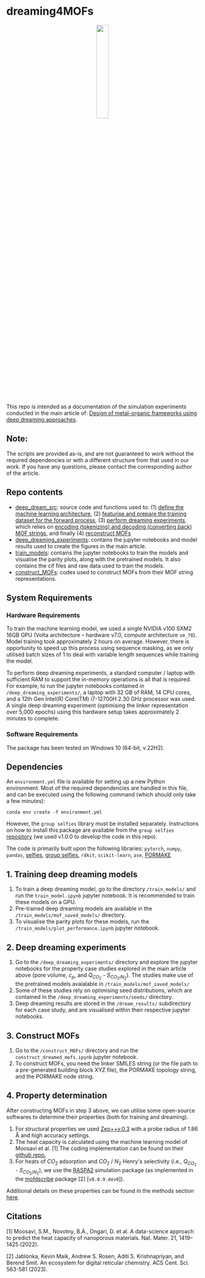 # dreaming4MOFs

<p align="center">
  <img src="./figures/dreaming.PNG" style="width: 25%;" />
</p>

This repo is intended as a documentation of the simulation experiments conducted in the main article of: [Design of metal-organic frameworks using deep dreaming approaches](https://chemrxiv.org/engage/chemrxiv/article-details/6628ea2721291e5d1d93a83e). 


Note:
-----
The scripts are provided as-is, and are not guaranteed to work without the required dependencies or with a different structure from that used in our work. If you have any questions, please contact the corresponding author of the article.

## Repo contents
- [deep_dream_src](https://github.com/SarkisovTeam/dreaming4MOFs/tree/main/deep_dream_src): source code and functions used to: (1) [define the machine learning architecture](https://github.com/SarkisovTeam/dreaming4MOFs/blob/main/deep_dream_src/nn_functions.py), (2) [featurise and prepare the training dataset for the forward process](https://github.com/SarkisovTeam/dreaming4MOFs/blob/main/deep_dream_src/nn_functions.py), (3) [perform dreaming experiments](https://github.com/SarkisovTeam/dreaming4MOFs/blob/main/deep_dream_src/dreaming_functions.py), which relies on [encoding (tokenizing) and decoding (converting back) MOF strings](https://github.com/SarkisovTeam/dreaming4MOFs/blob/main/deep_dream_src/utils.py), and finally (4) [reconstruct MOFs](https://github.com/SarkisovTeam/dreaming4MOFs/blob/main/deep_dream_src/sbu_functions.py) 
- [deep_dreaming_experiments](https://github.com/SarkisovTeam/dreaming4MOFs/tree/main/deep_dreaming_experiments): contains the jupyter notebooks and model results used to create the figures in the main article. 
- [train_models](https://github.com/SarkisovTeam/dreaming4MOFs/tree/main/train_models): contains the jupyter notebooks to train the models and visualise the parity plots, along with the pretrained models. It also contains the cif files and raw data used to train the models.
- [construct_MOFs](https://github.com/SarkisovTeam/dreaming4MOFs/tree/main/construct_MOFs): codes used to construct MOFs from their MOF string representations. 

## System Requirements

### Hardware Requirements

To train the machine learning model, we used a single NVIDIA v100 SXM2 16GB GPU (Volta architecture – hardware v7.0, compute architecture `sm_70`). Model training took approximately 2 hours on average. However, there is opportunity to speed up this process using sequence masking, as we only utilised batch sizes of 1 to deal with variable length sequences while training the model. 

To perform deep dreaming experiments, a standard computer / laptop with sufficient RAM to support the in-memory operations is all that is required. For example, to run the jupyter notebooks contained in `/deep_dreaming_experiments/`, a laptop with 32 GB of RAM, 14 CPU cores, and a 12th Gen Intel(R) Core(TM) i7-12700H 2.30 GHz processor was used. A single deep dreaming experiment (optimising the linker representation over 5,000 epochs) using this hardware setup takes approximately 2 minutes to complete.

### Software Requirements

The package has been tested on Windows 10 (64-bit, v.22H2).

## Dependencies

An `environment.yml` file is available for setting up a new Python environment. Most of the required dependencies are handled in this file, and can be executed using the following command (which should only take a few minutes):

```
conda env create -f environment.yml
```

However, the `group selfies` library must be installed separately. Instructions on how to install this package are available from the `group selfies` [repository](https://github.com/aspuru-guzik-group/group-selfies.git) (we used v1.0.0 to develop the code in this repo).

The code is primarily built upon the following libraries: `pytorch`, `numpy`, `pandas`, [selfies](https://github.com/aspuru-guzik-group/selfies.git), [group selfies](https://github.com/aspuru-guzik-group/group-selfies.git), `rdkit`, `scikit-learn`, `ase`, [PORMAKE](https://github.com/Sangwon91/PORMAKE.git)

## 1. Training deep dreaming models

1.	To train a deep dreaming model, go to the directory `/train_models/` and run the `train_model.ipynb` jupyter notebook. It is recommended to train these models on a GPU. 
2.	Pre-trained deep dreaming models are available in the `/train_models/mof_saved_models/` directory.
3.	To visualise the parity plots for these models, run the `/train_models/plot_performance.ipynb` jupyter notebook. 


## 2. Deep dreaming experiments

1. Go to the `/deep_dreaming_experiments/` directory and explore the jupyter notebooks for the property case studies explored in the main article above (pore volume, $c_p$, and $Q_{CO_2}$ - $S_{CO_2/N_2}$). The studies make use of the pretrained models avaialable in `/train_models/mof_saved_models/`
2. Some of these studies rely on optimising seed distributions, which are contained in the `/deep_dreaming_experiments/seeds/` directory.
3. Deep dreaming results are stored in the `/dream_results/` subdirectory for each case study, and are visualised within their respective jupyter notebooks. 

## 3. Construct MOFs
1. Go to the `/construct_MOFs/` directory and run the `construct_dreamed_mofs.ipynb` jupyter notebook. 
2. To construct MOFs, you need the linker SMILES string (or the file path to a pre-generated building block XYZ file), the PORMAKE topology string, and the PORMAKE node string.

## 4. Property determination
After constructing MOFs in step 3 above, we can utilise some open-source softwares to determine their properties (both for training and dreaming).

1. For structural properties we used [Zeo++v.0.3](https://zeoplusplus.org/) with a probe radius of 1.86 Å and high accuracy settings. 
2. The heat capacity is calculated using the machine learning model of Moosavi et al. [1] The coding implementation can be found on their [github repo.](https://github.com/SeyedMohamadMoosavi/tools-cp-porousmat)
3. For heats of $CO_2$ adsorption and $CO_2$ / $N_2$ Henry's selectivity (i.e., $Q_{CO_2}$ - $S_{CO_2/N_2}$), we use the [RASPA2](https://github.com/iRASPA/RASPA2) simulation package (as implemented in the [mofdscribe](https://github.com/kjappelbaum/mofdscribe) package [2] [`v0.0.9.dev0`]). 

Additional details on these properties can be found in the methods section [here](https://chemrxiv.org/engage/chemrxiv/article-details/6628ea2721291e5d1d93a83e).

## Citations
[1] Moosavi, S.M., Novotny, B.Á., Ongari, D. et al. A data-science approach to predict the heat capacity of nanoporous materials. Nat. Mater. 21, 1419–1425 (2022).

[2] Jablonka, Kevin Maik, Andrew S. Rosen, Aditi S. Krishnapriyan, and Berend Smit. An ecosystem for digital reticular chemistry. ACS Cent. Sci. 563-581 (2023).